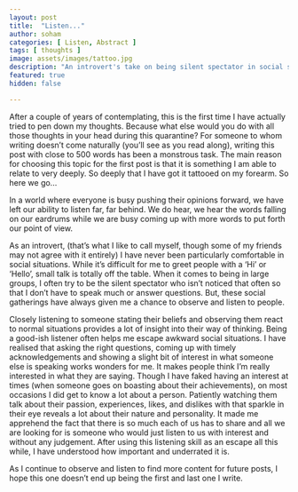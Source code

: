 ```yaml
---
layout: post
title:  "Listen..."
author: soham
categories: [ Listen, Abstract ]
tags: [ thoughts ]
image: assets/images/tattoo.jpg
description: "An introvert's take on being silent spectator in social situations"
featured: true
hidden: false

---
```


After a couple of years of contemplating, this is the first time I have actually tried to pen down my thoughts. Because what else would you do with all those thoughts in your head during this quarantine? For someone to whom writing doesn’t come naturally (you’ll see as you read along), writing this post with close to 500 words has been a monstrous task. The main reason for choosing this topic for the first post is that it is something I am able to relate to very deeply. So deeply that I have got it tattooed on my forearm. So here we go...

In a world where everyone is busy pushing their opinions forward, we have left our ability to listen far, far behind. We do hear, we hear the words falling on our eardrums while we are busy coming up with more words to put forth our point of view.

As an introvert, (that’s what I like to call myself, though some of my friends may not agree with it entirely) I have never been particularly comfortable in social situations. While it’s difficult for me to greet people with a ‘Hi’ or ‘Hello’, small talk is totally off the table. When it comes to being in large groups, I often try to be the silent spectator who isn’t noticed that often so that I don’t have to speak much or answer questions. But, these social gatherings have always given me a chance to observe and listen to people.

Closely listening to someone stating their beliefs and observing them react to normal situations provides a lot of insight into their way of thinking. Being a good-ish listener often helps me escape awkward social situations. I have realised that asking the right questions, coming up with timely acknowledgements and showing a slight bit of interest in what someone else is speaking works wonders for me. It makes people think I’m really interested in what they are saying. Though I have faked having an interest at times (when someone goes on boasting about their achievements), on most occasions I did get to know a lot about a person. Patiently watching them talk about their passion, experiences, likes, and dislikes with that sparkle in their eye reveals a lot about their nature and personality. It made me apprehend the fact that there is so much each of us has to share and all we are looking for is someone who would just listen to us with interest and without any judgement. After using this listening skill as an escape all this while, I have understood how important and underrated it is.

As I continue to observe and listen to find more content for future posts, I hope this one doesn’t end up being the first and last one I write.
